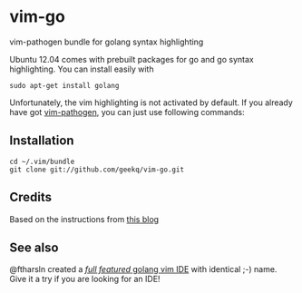 vim-go
======

vim-pathogen bundle for golang syntax highlighting

Ubuntu 12.04 comes with prebuilt packages for go and go syntax
highlighting. You can install easily with

    sudo apt-get install golang

Unfortunately, the vim highlighting is not activated by default.  If you
already have got [vim-pathogen](https://github.com/tpope/vim-pathogen),
you can just use following commands:

## Installation

    cd ~/.vim/bundle
    git clone git://github.com/geekq/vim-go.git


## Credits

Based on the instructions from
[this blog](http://collectingknowledge.blogspot.com/2013/02/using-go-in-ubuntu-1204.html)

## See also

@ftharsln created a [*full featured* golang vim IDE](https://github.com/fatih/vim-go)
with identical ;-) name. Give it a try if you are looking for an IDE!

